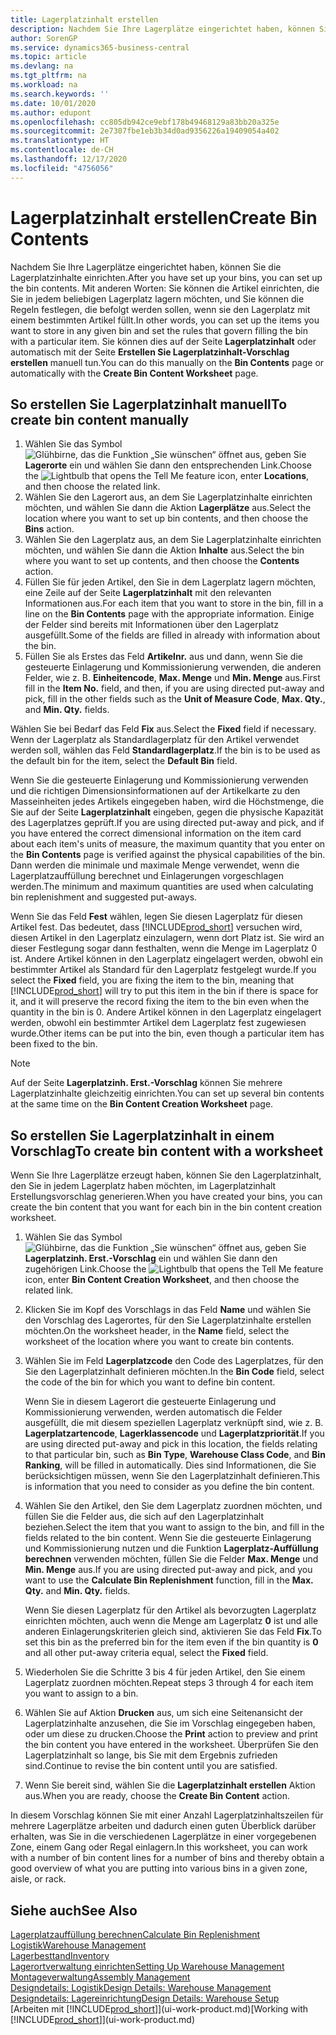 ```yaml
---
title: Lagerplatzinhalt erstellen
description: Nachdem Sie Ihre Lagerplätze eingerichtet haben, können Sie die Artikel angeben, die Sie darin speichern möchten, und Regeln einrichten, die steuern, wie oft Lagerplätze nachgefüllt werden.
author: SorenGP
ms.service: dynamics365-business-central
ms.topic: article
ms.devlang: na
ms.tgt_pltfrm: na
ms.workload: na
ms.search.keywords: ''
ms.date: 10/01/2020
ms.author: edupont
ms.openlocfilehash: cc805db942ce9ebf178b49468129a83bb20a325e
ms.sourcegitcommit: 2e7307fbe1eb3b34d0ad9356226a19409054a402
ms.translationtype: HT
ms.contentlocale: de-CH
ms.lasthandoff: 12/17/2020
ms.locfileid: "4756056"
---
```

# <a name="create-bin-contents"></a><span data-ttu-id="180e4-103">Lagerplatzinhalt erstellen</span><span class="sxs-lookup"><span data-stu-id="180e4-103">Create Bin Contents</span></span>

<span data-ttu-id="180e4-104">Nachdem Sie Ihre Lagerplätze eingerichtet haben, können Sie die Lagerplatzinhalte einrichten.</span><span class="sxs-lookup"><span data-stu-id="180e4-104">After you have set up your bins, you can set up the bin contents.</span></span> <span data-ttu-id="180e4-105">Mit anderen Worten: Sie können die Artikel einrichten, die Sie in jedem beliebigen Lagerplatz lagern möchten, und Sie können die Regeln festlegen, die befolgt werden sollen, wenn sie den Lagerplatz mit einem bestimmten Artikel füllt.</span><span class="sxs-lookup"><span data-stu-id="180e4-105">In other words, you can set up the items you want to store in any given bin and set the rules that govern filling the bin with a particular item.</span></span> <span data-ttu-id="180e4-106">Sie können dies auf der Seite **Lagerplatzinhalt** oder automatisch mit der Seite **Erstellen Sie Lagerplatzinhalt-Vorschlag erstellen** manuell tun.</span><span class="sxs-lookup"><span data-stu-id="180e4-106">You can do this manually on the **Bin Contents** page or automatically with the **Create Bin Content Worksheet** page.</span></span>

## <a name="to-create-bin-content-manually"></a><span data-ttu-id="180e4-107">So erstellen Sie Lagerplatzinhalt manuell</span><span class="sxs-lookup"><span data-stu-id="180e4-107">To create bin content manually</span></span>

1. <span data-ttu-id="180e4-108">Wählen Sie das Symbol ![Glühbirne, das die Funktion „Sie wünschen“ öffnet](media/ui-search/search_small.png "Tell me-Funktion") aus, geben Sie **Lagerorte** ein und wählen Sie dann den entsprechenden Link.</span><span class="sxs-lookup"><span data-stu-id="180e4-108">Choose the ![Lightbulb that opens the Tell Me feature](media/ui-search/search_small.png "Tell me what you want to do") icon, enter **Locations**, and then choose the related link.</span></span>  
2. <span data-ttu-id="180e4-109">Wählen Sie den Lagerort aus, an dem Sie Lagerplatzinhalte einrichten möchten, und wählen Sie dann die Aktion **Lagerplätze** aus.</span><span class="sxs-lookup"><span data-stu-id="180e4-109">Select the location where you want to set up bin contents,  and then choose the **Bins** action.</span></span>  
3. <span data-ttu-id="180e4-110">Wählen Sie den Lagerplatz aus, an dem Sie Lagerplatzinhalte einrichten möchten, und wählen Sie dann die Aktion **Inhalte** aus.</span><span class="sxs-lookup"><span data-stu-id="180e4-110">Select the bin where you want to set up contents, and then choose the **Contents** action.</span></span>  
4. <span data-ttu-id="180e4-111">Füllen Sie für jeden Artikel, den Sie in dem Lagerplatz lagern möchten, eine Zeile auf der Seite **Lagerplatzinhalt** mit den relevanten Informationen aus.</span><span class="sxs-lookup"><span data-stu-id="180e4-111">For each item that you want to store in the bin, fill in a line on the **Bin Contents** page with the appropriate information.</span></span> <span data-ttu-id="180e4-112">Einige der Felder sind bereits mit Informationen über den Lagerplatz ausgefüllt.</span><span class="sxs-lookup"><span data-stu-id="180e4-112">Some of the fields are filled in already with information about the bin.</span></span>  
5. <span data-ttu-id="180e4-113">Füllen Sie als Erstes das Feld **Artikelnr.** aus und dann, wenn Sie die gesteuerte Einlagerung und Kommissionierung verwenden, die anderen Felder, wie z. B. **Einheitencode**, **Max. Menge** und **Min. Menge** aus.</span><span class="sxs-lookup"><span data-stu-id="180e4-113">First fill in the **Item No.** field, and then, if you are using directed put-away and pick, fill in the other fields such as the **Unit of Measure Code**, **Max. Qty.**, and **Min. Qty.** fields.</span></span>  

<span data-ttu-id="180e4-114">Wählen Sie bei Bedarf das Feld **Fix** aus.</span><span class="sxs-lookup"><span data-stu-id="180e4-114">Select the **Fixed** field if necessary.</span></span> <span data-ttu-id="180e4-115">Wenn der Lagerplatz als Standardlagerplatz für den Artikel verwendet werden soll, wählen das Feld **Standardlagerplatz**.</span><span class="sxs-lookup"><span data-stu-id="180e4-115">If the bin is to be used as the default bin for the item, select the **Default Bin** field.</span></span>  

<span data-ttu-id="180e4-116">Wenn Sie die gesteuerte Einlagerung und Kommissionierung verwenden und die richtigen Dimensionsinformationen auf der Artikelkarte zu den Masseinheiten jedes Artikels eingegeben haben, wird die Höchstmenge, die Sie auf der Seite **Lagerplatzinhalt** eingeben, gegen die physische Kapazität des Lagerplatzes geprüft.</span><span class="sxs-lookup"><span data-stu-id="180e4-116">If you are using directed put-away and pick, and if you have entered the correct dimensional information on the item card about each item's units of measure, the maximum quantity that you enter on the **Bin Contents** page is verified against the physical capabilities of the bin.</span></span> <span data-ttu-id="180e4-117">Dann werden die minimale und maximale Menge verwendet, wenn die Lagerplatzauffüllung berechnet und Einlagerungen vorgeschlagen werden.</span><span class="sxs-lookup"><span data-stu-id="180e4-117">The minimum and maximum quantities are used when calculating bin replenishment and suggested put-aways.</span></span>  

<span data-ttu-id="180e4-118">Wenn Sie das Feld **Fest** wählen, legen Sie diesen Lagerplatz für diesen Artikel fest. Das bedeutet, dass [!INCLUDE[prod_short](includes/prod_short.md)] versuchen wird, diesen Artikel in den Lagerplatz einzulagern, wenn dort Platz ist. Sie wird an dieser Festlegung sogar dann festhalten, wenn die Menge im Lagerplatz 0 ist. Andere Artikel können in den Lagerplatz eingelagert werden, obwohl ein bestimmter Artikel als Standard für den Lagerplatz festgelegt wurde.</span><span class="sxs-lookup"><span data-stu-id="180e4-118">If you select the **Fixed** field, you are fixing the item to the bin, meaning that [!INCLUDE[prod_short](includes/prod_short.md)] will try to put this item in the bin if there is space for it, and it will preserve the record fixing the item to the bin even when the quantity in the bin is 0.</span></span> <span data-ttu-id="180e4-119">Andere Artikel können in den Lagerplatz eingelagert werden, obwohl ein bestimmter Artikel dem Lagerplatz fest zugewiesen wurde.</span><span class="sxs-lookup"><span data-stu-id="180e4-119">Other items can be put into the bin, even though a particular item has been fixed to the bin.</span></span>  

> [!NOTE]  
> <span data-ttu-id="180e4-120">Auf der Seite **Lagerplatzinh. Erst.-Vorschlag** können Sie mehrere Lagerplatzinhalte gleichzeitig einrichten.</span><span class="sxs-lookup"><span data-stu-id="180e4-120">You can set up several bin contents at the same time on the **Bin Content Creation Worksheet** page.</span></span>  

## <a name="to-create-bin-content-with-a-worksheet"></a><span data-ttu-id="180e4-121">So erstellen Sie Lagerplatzinhalt in einem Vorschlag</span><span class="sxs-lookup"><span data-stu-id="180e4-121">To create bin content with a worksheet</span></span>

<span data-ttu-id="180e4-122">Wenn Sie Ihre Lagerplätze erzeugt haben, können Sie den Lagerplatzinhalt, den Sie in jedem Lagerplatz haben möchten, im Lagerplatzinhalt Erstellungsvorschlag generieren.</span><span class="sxs-lookup"><span data-stu-id="180e4-122">When you have created your bins, you can create the bin content that you want for each bin in the bin content creation worksheet.</span></span>

1. <span data-ttu-id="180e4-123">Wählen Sie das Symbol ![Glühbirne, das die Funktion „Sie wünschen“ öffnet](media/ui-search/search_small.png "Tell me-Funktion") aus, geben Sie **Lagerplatzinh. Erst.-Vorschlag** ein und wählen Sie dann den zugehörigen Link.</span><span class="sxs-lookup"><span data-stu-id="180e4-123">Choose the ![Lightbulb that opens the Tell Me feature](media/ui-search/search_small.png "Tell me what you want to do") icon, enter **Bin Content Creation Worksheet**, and then choose the related link.</span></span>  
2. <span data-ttu-id="180e4-124">Klicken Sie im Kopf des Vorschlags in das Feld **Name** und wählen Sie den Vorschlag des Lagerortes, für den Sie Lagerplatzinhalte erstellen möchten.</span><span class="sxs-lookup"><span data-stu-id="180e4-124">On the worksheet header, in the **Name** field, select the worksheet of the location where you want to create bin contents.</span></span>  
3. <span data-ttu-id="180e4-125">Wählen Sie im Feld **Lagerplatzcode** den Code des Lagerplatzes, für den Sie den Lagerplatzinhalt definieren möchten.</span><span class="sxs-lookup"><span data-stu-id="180e4-125">In the **Bin Code** field, select the code of the bin for which you want to define bin content.</span></span>  

    <span data-ttu-id="180e4-126">Wenn Sie in diesem Lagerort die gesteuerte Einlagerung und Kommissionierung verwenden, werden automatisch die Felder ausgefüllt, die mit diesem speziellen Lagerplatz verknüpft sind, wie z. B. **Lagerplatzartencode**, **Lagerklassencode** und **Lagerplatzpriorität**.</span><span class="sxs-lookup"><span data-stu-id="180e4-126">If you are using directed put-away and pick in this location, the fields relating to that particular bin, such as **Bin Type**, **Warehouse Class Code**, and **Bin Ranking**, will be filled in automatically.</span></span> <span data-ttu-id="180e4-127">Dies sind Informationen, die Sie berücksichtigen müssen, wenn Sie den Lagerplatzinhalt definieren.</span><span class="sxs-lookup"><span data-stu-id="180e4-127">This is information that you need to consider as you define the bin content.</span></span>  
4. <span data-ttu-id="180e4-128">Wählen Sie den Artikel, den Sie dem Lagerplatz zuordnen möchten, und füllen Sie die Felder aus, die sich auf den Lagerplatzinhalt beziehen.</span><span class="sxs-lookup"><span data-stu-id="180e4-128">Select the item that you want to assign to the bin, and fill in the fields related to the bin content.</span></span> <span data-ttu-id="180e4-129">Wenn Sie die gesteuerte Einlagerung und Kommissionierung nutzen und die Funktion **Lagerplatz-Auffüllung berechnen** verwenden möchten, füllen Sie die Felder **Max. Menge** und **Min. Menge** aus.</span><span class="sxs-lookup"><span data-stu-id="180e4-129">If you are using directed put-away and pick, and you want to use the **Calculate Bin Replenishment** function, fill in the **Max. Qty.** and **Min. Qty.** fields.</span></span>  

    <span data-ttu-id="180e4-130">Wenn Sie diesen Lagerplatz für den Artikel als bevorzugten Lagerplatz einrichten möchten, auch wenn die Menge am Lagerplatz **0** ist und alle anderen Einlagerungskriterien gleich sind, aktivieren Sie das Feld **Fix**.</span><span class="sxs-lookup"><span data-stu-id="180e4-130">To set this bin as the preferred bin for the item even if the bin quantity is **0** and all other put-away criteria equal, select the **Fixed** field.</span></span>  
5. <span data-ttu-id="180e4-131">Wiederholen Sie die Schritte 3 bis 4 für jeden Artikel, den Sie einem Lagerplatz zuordnen möchten.</span><span class="sxs-lookup"><span data-stu-id="180e4-131">Repeat steps 3 through 4 for each item you want to assign to a bin.</span></span>  
6. <span data-ttu-id="180e4-132">Wählen Sie auf Aktion **Drucken** aus, um sich eine Seitenansicht der Lagerplatzinhalte anzusehen, die Sie im Vorschlag eingegeben haben, oder um diese zu drucken.</span><span class="sxs-lookup"><span data-stu-id="180e4-132">Choose the **Print** action to preview and print the bin content you have entered in the worksheet.</span></span> <span data-ttu-id="180e4-133">Überprüfen Sie den Lagerplatzinhalt so lange, bis Sie mit dem Ergebnis zufrieden sind.</span><span class="sxs-lookup"><span data-stu-id="180e4-133">Continue to revise the bin content until you are satisfied.</span></span>  
7. <span data-ttu-id="180e4-134">Wenn Sie bereit sind, wählen Sie die **Lagerplatzinhalt erstellen** Aktion aus.</span><span class="sxs-lookup"><span data-stu-id="180e4-134">When you are ready, choose the **Create Bin Content** action.</span></span>  

<span data-ttu-id="180e4-135">In diesem Vorschlag können Sie mit einer Anzahl Lagerplatzinhaltszeilen für mehrere Lagerplätze arbeiten und dadurch einen guten Überblick darüber erhalten, was Sie in die verschiedenen Lagerplätze in einer vorgegebenen Zone, einem Gang oder Regal einlagern.</span><span class="sxs-lookup"><span data-stu-id="180e4-135">In this worksheet, you can work with a number of bin content lines for a number of bins and thereby obtain a good overview of what you are putting into various bins in a given zone, aisle, or rack.</span></span>  

## <a name="see-also"></a><span data-ttu-id="180e4-136">Siehe auch</span><span class="sxs-lookup"><span data-stu-id="180e4-136">See Also</span></span>

[<span data-ttu-id="180e4-137">Lagerplatzauffüllung berechnen</span><span class="sxs-lookup"><span data-stu-id="180e4-137">Calculate Bin Replenishment</span></span>](warehouse-how-to-calculate-bin-replenishment.md)  
[<span data-ttu-id="180e4-138">Logistik</span><span class="sxs-lookup"><span data-stu-id="180e4-138">Warehouse Management</span></span>](warehouse-manage-warehouse.md)  
[<span data-ttu-id="180e4-139">Lagerbesttand</span><span class="sxs-lookup"><span data-stu-id="180e4-139">Inventory</span></span>](inventory-manage-inventory.md)  
[<span data-ttu-id="180e4-140">Lagerortverwaltung einrichten</span><span class="sxs-lookup"><span data-stu-id="180e4-140">Setting Up Warehouse Management</span></span>](warehouse-setup-warehouse.md)  
[<span data-ttu-id="180e4-141">Montageverwaltung</span><span class="sxs-lookup"><span data-stu-id="180e4-141">Assembly Management</span></span>](assembly-assemble-items.md)  
[<span data-ttu-id="180e4-142">Designdetails: Logistik</span><span class="sxs-lookup"><span data-stu-id="180e4-142">Design Details: Warehouse Management</span></span>](design-details-warehouse-management.md)  
[<span data-ttu-id="180e4-143">Designdetails: Lagereinrichtung</span><span class="sxs-lookup"><span data-stu-id="180e4-143">Design Details: Warehouse Setup</span></span>](design-details-warehouse-setup.md)  
<span data-ttu-id="180e4-144">[Arbeiten mit [!INCLUDE[prod_short](includes/prod_short.md)]](ui-work-product.md)</span><span class="sxs-lookup"><span data-stu-id="180e4-144">[Working with [!INCLUDE[prod_short](includes/prod_short.md)]](ui-work-product.md)</span></span>
